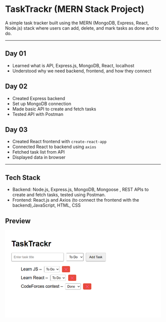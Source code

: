 # TaskTrackr (MERN Stack Project)

A simple task tracker built using the MERN (MongoDB, Express, React, Node.js) stack where users can add, delete, and mark tasks as done and to do.


---

## Day 01
- Learned what is API, Express.js, MongoDB, React, localhost
- Understood why we need backend, frontend, and how they connect

## Day 02
- Created Express backend
- Set up MongoDB connection
- Made basic API to create and fetch tasks
- Tested API with Postman

## Day 03
- Created React frontend with `create-react-app`
- Connected React to backend using `axios`
- Fetched task list from API
- Displayed data in browser

---

## Tech Stack
- Backend: Node.js, Express.js, MongoDB, Mongoose , REST APIs to create and fetch tasks, tested using Postman.
- Frontend: React.js and Axios (to connect the frontend with the backend),JavaScript, HTML, CSS

## Preview
![TaskTrackr Preview](./tasktrackr_preview.png)